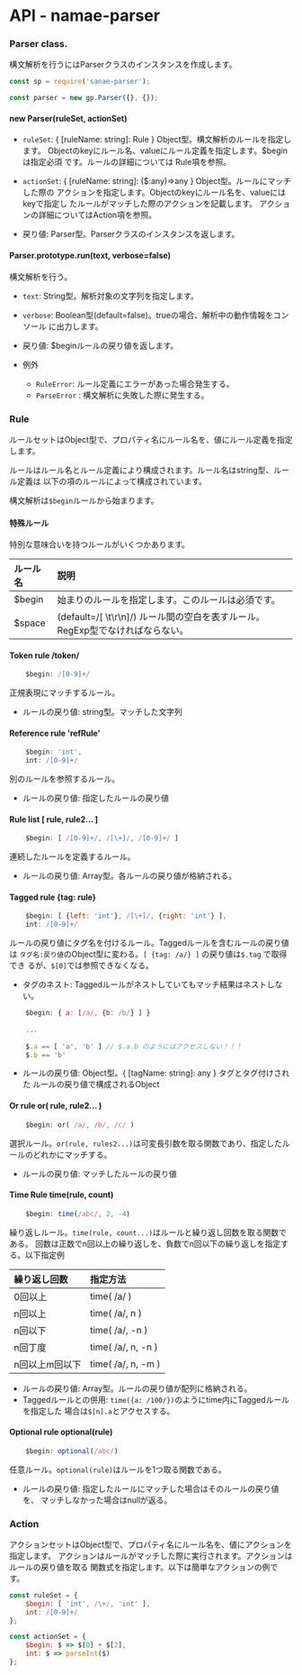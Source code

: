 API - namae-parser
====

### Parser class.

構文解析を行うにはParserクラスのインスタンスを作成します。

```js
const sp = require('sanae-parser');

const parser = new gp.Parser({}, {});
```

#### new Parser(ruleSet, actionSet)

- `ruleSet`: { [ruleName: string]: Rule } Object型。構文解析のルールを指定します。
          Objectのkeyにルール名、valueにルール定義を指定します。$beginは指定必須
          です。ルールの詳細については Rule項を参照。

- `actionSet`: { [ruleName: string]: ($:any)=>any } Object型。ルールにマッチした際の
            アクションを指定します。Objectのkeyにルール名を、valueにはkeyで指定し
            たルールがマッチした際のアクションを記載します。
            アクションの詳細についてはAction項を参照。

- 戻り値: Parser型。Parserクラスのインスタンスを返します。

#### Parser.prototype.run(text, verbose=false)

構文解析を行う。

- `text`: String型。解析対象の文字列を指定します。

- `verbose`: Boolean型(default=false)。trueの場合、解析中の動作情報をコンソール
             に出力します。

- 戻り値: $beginルールの戻り値を返します。
- 例外
  - `RuleError`: ルール定義にエラーがあった場合発生する。
  - `ParseError` : 構文解析に失敗した際に発生する。

### Rule

ルールセットはObject型で、プロパティ名にルール名を、値にルール定義を指定します。

ルールはルール名とルール定義により構成されます。ルール名はstring型、ルール定義は
以下の項のルールによって構成されています。

構文解析は`$begin`ルールから始まります。

#### 特殊ルール

特別な意味合いを持つルールがいくつかあります。

| ルール名 | 説明                                               | 
| :------- | :------------------------------------------------- |
| $begin   | 始まりのルールを指定します。このルールは必須です。      |
| $space   | (default=/[ \t\r\n]/) ルール間の空白を表すルール。RegExp型でなければならない。 |

#### Token rule /token/

```js
    $begin: /[0-9]+/
```

正規表現にマッチするルール。

- ルールの戻り値: string型。マッチした文字列

#### Reference rule 'refRule'

```js
    $begin: 'int',
    int: /[0-9]+/
```

別のルールを参照するルール。

- ルールの戻り値: 指定したルールの戻り値

#### Rule list [ rule, rule2... ]

```js
    $begin: [ /[0-9]+/, /[\+]/, /[0-9]+/ ]
```

連続したルールを定義するルール。

- ルールの戻り値: Array型。各ルールの戻り値が格納される。

#### Tagged rule {tag: rule}

```js
    $begin: [ {left: 'int'}, /[\+]/, {right: 'int'} ],
    int: /[0-9]+/
```

ルールの戻り値にタグ名を付けるルール。Taggedルールを含むルールの戻り値は
`タグ名:戻り値`のObject型に変わる。`[ {tag: /a/} ]` の戻り値は`$.tag` で取得でき
るが、`$[0]`では参照できなくなる。

- タグのネスト: Taggedルールがネストしていてもマッチ結果はネストしない。

```js
    $begin: { a: [/a/, {b: /b/} ] }
    
    ...
    
    $.a == [ 'a', 'b' ] // $.a.b のようにはアクセスしない！！！
    $.b == 'b'
```

- ルールの戻り値: Object型。{ [tagName: string]: any } タグとタグ付けされた
                  ルールの戻り値で構成されるObject

#### Or rule or( rule, rule2... )

```js
    $begin: or( /a/, /b/, /c/ )
```

選択ルール。`or(rule, rules2...)`は可変長引数を取る関数であり、指定したルールのどれかにマッチする。

- ルールの戻り値: マッチしたルールの戻り値

#### Time Rule time(rule, count)

```js
    $begin: time(/abc/, 2, -4)
```

繰り返しルール。`time(rule, count...)`はルールと繰り返し回数を取る関数である。
回数は正数でn回以上の繰り返しを、負数でn回以下の繰り返しを指定する。以下指定例

| 繰り返し回数   | 指定方法           | 
| :------------- | :----------------- |
| 0回以上        | time( /a/ )        |
| n回以上        | time( /a/, n )     |
| n回以下        | time( /a/, -n )    |
| n回丁度        | time( /a/, n, -n ) |
| n回以上m回以下 | time( /a/, n, -m ) |

- ルールの戻り値: Array型。ルールの戻り値が配列に格納される。
- Taggedルールとの併用: `time({a: /100/})`のようにtime内にTaggedルールを指定した
                        場合は`$[n].a`とアクセスする。

#### Optional rule optional(rule)

```js
    $begin: optional(/abc/)
```

任意ルール。`optional(rule)`はルールを1つ取る関数である。

- ルールの戻り値: 指定したルールにマッチした場合はそのルールの戻り値を、
                  マッチしなかった場合はnullが返る。

### Action

アクションセットはObject型で、プロパティ名にルール名を、値にアクションを指定します。
アクションはルールがマッチした際に実行されます。アクションはルールの戻り値を取る
関数式を指定します。以下は簡単なアクションの例です。

```js
const ruleSet = {
    $begin: [ 'int', /\+/, 'int' ],
    int: /[0-9]+/
};

const actionSet = {
    $begin: $ => $[0] + $[2],
    int: $ => parseInt($)
};
```
